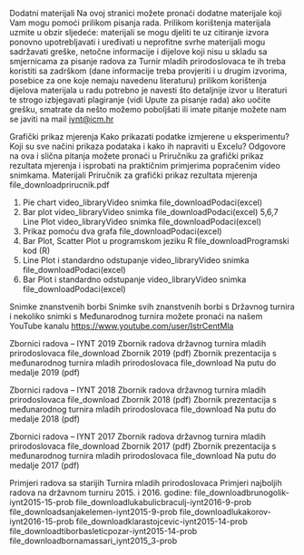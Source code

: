 Dodatni materijali
Na ovoj stranici možete pronaći dodatne materijale koji Vam mogu pomoći prilikom pisanja rada. Prilikom korištenja materijala uzmite u obzir sljedeće:
materijali se mogu djeliti te uz citiranje izvora ponovno upotrebljavati i uređivati u neprofitne svrhe
materijali mogu sadržavati greške, netočne informacije i dijelove koji nisu u skladu sa smjernicama za pisanje radova za Turnir mladih prirodoslovaca te ih treba koristiti sa zadrškom (dane informacije treba provjeriti i u drugim izvorima, posebice za one koje nemaju navedenu literaturu)
prilikom korištenja dijelova materijala u radu potrebno je navesti što detaljnije izvor u literaturi te strogo izbjegavati plagiranje (vidi Upute za pisanje rada)
ako uočite grešku, smatrate da nešto možemo poboljšati ili imate pitanje možete nam se javiti na mail iynt@icm.hr
 
Grafički prikaz mjerenja
Kako prikazati podatke izmjerene u eksperimentu? Koji su sve načini prikaza podataka i kako ih napraviti u Excelu?
Odgovore na ova i slična pitanja možete pronaći u Priručniku za grafički prikaz rezultata mjerenja i isprobati na praktičnim primjerima popračenim video snimkama.
Materijali
Priručnik za grafički prikaz rezultata mjerenja file_downloadprirucnik.pdf
1. Pie chart
video_libraryVideo snimka
file_downloadPodaci(excel)
2. Bar plot
video_libraryVideo snimka
file_downloadPodaci(excel)
5,6,7 Line Plot
video_libraryVideo snimka
file_downloadPodaci(excel)
9. Prikaz pomoću dva grafa
file_downloadPodaci(excel)
10. Bar Plot, Scatter Plot u programskom jeziku R
file_downloadProgramski kod (R)
11. Line Plot i standardno odstupanje
video_libraryVideo snimka
file_downloadPodaci(excel)
12. Bar Plot i standardno odstupanje
video_libraryVideo snimka
file_downloadPodaci(excel)
 
Snimke znanstvenih borbi
Snimke svih znanstvenih borbi s Državnog turnira i nekoliko snimki s Međunarodnog turnira možete pronaći na našem YouTube kanalu https://www.youtube.com/user/IstrCentMla
 
Zbornici radova – IYNT 2019
Zbornik radova državnog turnira mladih prirodoslovaca
file_download Zbornik 2019 (pdf)
Zbornik prezentacija s međunarodnog turnira mladih prirodoslovaca
file_download Na putu do medalje 2019 (pdf)
 
Zbornici radova – IYNT 2018
Zbornik radova državnog turnira mladih prirodoslovaca
file_download Zbornik 2018 (pdf)
Zbornik prezentacija s međunarodnog turnira mladih prirodoslovaca
file_download Na putu do medalje 2018 (pdf)
 
Zbornici radova – IYNT 2017
Zbornik radova državnog turnira mladih prirodoslovaca
file_download Zbornik 2017 (pdf)
Zbornik prezentacija s međunarodnog turnira mladih prirodoslovaca
file_download Na putu do medalje 2017 (pdf)
 
Primjeri radova sa starijih Turnira mladih prirodoslovaca
Primjeri najboljih radova na državnom turniru 2015. i 2016. godine:
file_downloadbrunogolik-iynt2015-15-prob
file_downloadlukabulicbraculj-iynt2016-9-prob
file_downloadsanjakelemen-iynt2015-9-prob
file_downloadlukakorov-iynt2016-15-prob
file_downloadklarastojcevic-iynt2015-14-prob
file_downloadtiborbasleticpozar-iynt2015-14-prob
file_downloadbornamassari_iynt2015_3-prob